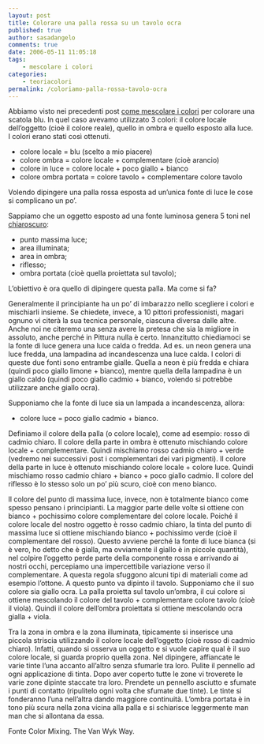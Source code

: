```yaml
---
layout: post
title: Colorare una palla rossa su un tavolo ocra
published: true
author: sasadangelo
comments: true
date: 2006-05-11 11:05:18
tags:
    - mescolare i colori
categories:
    - teoriacolori
permalink: /coloriamo-palla-rossa-tavolo-ocra
---
```



Abbiamo visto nei precedenti post [come mescolare i colori][1] per colorare una scatola blu. In quel caso avevamo utilizzato 3 colori: il colore locale dell&#8217;oggetto (cioè il colore reale), quello in ombra e quello esposto alla luce. I colori erano stati così ottenuti.



  * colore locale = blu (scelto a mio piacere)
  * colore ombra = colore locale + complementare (cioè arancio)
  * colore in luce = colore locale + poco giallo + bianco
  * colore ombra portata = colore tavolo + complementare colore tavolo

Volendo dipingere una palla rossa esposta ad un&#8217;unica fonte di luce le cose si complicano un po&#8217;.

Sappiamo che un oggetto esposto ad una fonte luminosa genera 5 toni nel [chiaroscuro][2]:

  * punto massima luce;
  * area illuminata;
  * area in ombra;
  * riflesso;
  * ombra portata (cioè quella proiettata sul tavolo);

L&#8217;obiettivo è ora quello di dipingere questa palla. Ma come si fa?

Generalmente il principiante ha un po&#8217; di imbarazzo nello scegliere i colori e mischiarli insieme. Se chiedete, invece, a 10 pittori professionisti, magari ognuno vi citerà la sua tecnica personale, ciascuna diversa dalle altre. Anche noi ne citeremo una senza avere la pretesa che sia la migliore in assoluto, anche perché in Pittura nulla è certo. Innanzitutto chiediamoci se la fonte di luce genera una luce calda o fredda. Ad es. un neon genera una luce fredda, una lampadina ad incandescenza una luce calda. I colori di queste due fonti sono entrambe gialle. Quella a neon è più fredda e chiara (quindi poco giallo limone + bianco), mentre quella della lampadina è un giallo caldo (quindi poco giallo cadmio + bianco, volendo si potrebbe utilizzare anche giallo ocra).

Supponiamo che la fonte di luce sia un lampada a incandescenza, allora:

  * colore luce = poco giallo cadmio + bianco.

Definiamo il colore della palla (o colore locale), come ad esempio: rosso di cadmio chiaro. Il colore della parte in ombra è ottenuto mischiando colore locale + complementare. Quindi mischiamo rosso cadmio chiaro + verde (vedremo nei successivi post i complementari dei vari pigmenti). Il colore della parte in luce è ottenuto mischiando colore locale + colore luce. Quindi mischiamo rosso cadmio chiaro + bianco + poco giallo cadmio. Il colore del riflesso è lo stesso solo un po&#8217; più scuro, cioè con meno bianco.

Il colore del punto di massima luce, invece, non è totalmente bianco come spesso pensano i principianti. La maggior parte delle volte si ottiene con bianco + pochissimo colore complementare del colore locale. Poiché il colore locale del nostro oggetto è rosso cadmio chiaro, la tinta del punto di massima luce si ottiene mischiando bianco + pochissimo verde (cioè il complementare del rosso). Questo avviene perché la fonte di luce bianca (si è vero, ho detto che è gialla, ma ovviamente il giallo è in piccole quantità), nel colpire l&#8217;oggetto perde parte della componente rossa e arrivando ai nostri occhi, percepiamo una impercettibile variazione verso il complementare. A questa regola sfuggono alcuni tipi di materiali come ad esempio l&#8217;ottone. A questo punto va dipinto il tavolo. Supponiamo che il suo colore sia giallo ocra. La palla proietta sul tavolo un&#8217;ombra, il cui colore si ottiene mescolando il colore del tavolo + complementare colore tavolo (cioè il viola). Quindi il colore dell&#8217;ombra proiettata si ottiene mescolando ocra gialla + viola.

Tra la zona in ombra e la zona illuminata, tipicamente si inserisce una piccola striscia utilizzando il colore locale dell&#8217;oggetto (cioè rosso di cadmio chiaro). Infatti, quando si osserva un oggetto e si vuole capire qual è il suo colore locale, si guarda proprio quella zona. Nel dipingere, affiancate le varie tinte l&#8217;una accanto all&#8217;altro senza sfumarle tra loro. Pulite il pennello ad ogni applicazione di tinta. Dopo aver coperto tutte le zone vi troverete le varie zone dipinte staccate tra loro. Prendete un pennello asciutto e sfumate i punti di contatto (ripulitelo ogni volta che sfumate due tinte). Le tinte si fonderanno l&#8217;una nell&#8217;altra dando maggiore continuità. L&#8217;ombra portata è in tono più scura nella zona vicina alla palla e si schiarisce leggermente man man che si allontana da essa.


  Fonte Color Mixing. The Van Wyk Way.


 [1]: https://www.disegnoepittura.it/mescolare-colori/ "Mescolare i Colori"
 [2]: https://www.disegnoepittura.it/chiaroscuro/ "Chiaroscuro"